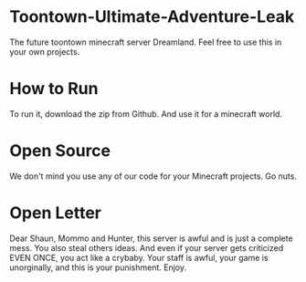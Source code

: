 # Toontown-Ultimate-Adventure-Leak
The future toontown minecraft server Dreamland. Feel free to use this in your own projects.
# How to Run
To run it, download the zip from Github. And use it for a minecraft world.
# Open Source
We don't mind you use any of our code for your Minecraft projects. Go nuts.
# Open Letter
Dear Shaun, Mommo and Hunter, this server is awful and is just a complete mess. You also steal others ideas. And even if your server gets criticized EVEN ONCE, you act like a crybaby. Your staff is awful, your game is unorginally, and this is your punishment. Enjoy.
